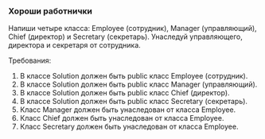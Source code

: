 
### Хороши работнички

Напиши четыре класса: Employee (сотрудник), Manager (управляющий), Chief (директор) и Secretary (секретарь).
Унаследуй управляющего, директора и секретаря от сотрудника.


Требования:
1.	В классе Solution должен быть public класс Employee (сотрудник).
2.	В классе Solution должен быть public класс Manager (управляющий).
3.	В классе Solution должен быть public класс Chief (директор).
4.	В классе Solution должен быть public класс Secretary (секретарь).
5.	Класс Manager должен быть унаследован от класса Employee.
6.	Класс Chief должен быть унаследован от класса Employee.
7.	Класс Secretary должен быть унаследован от класса Employee.


